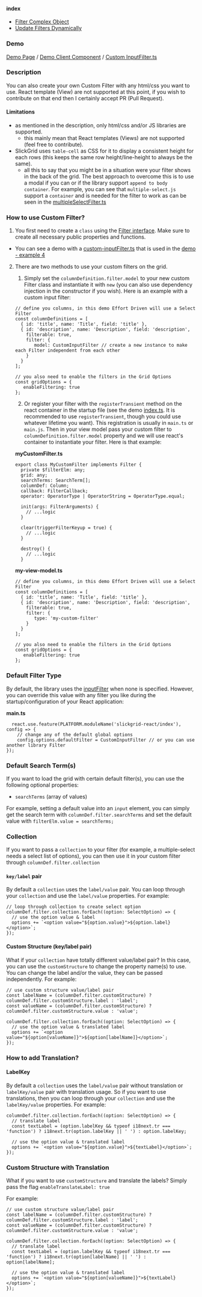 #### index
- [Filter Complex Object](input-filter.md#filter-complex-object)
- [Update Filters Dynamically](input-filter.md#update-filters-dynamically)

### Demo
[Demo Page](https://ghiscoding.github.io/slickgrid-react/#/slickgrid/Example4) / [Demo Client Component](https://github.com/ghiscoding/slickgrid-universal/blob/master/demos/react/src/examples/slickgrid/Example4.tsx) / [Custom InputFilter.ts](https://github.com/ghiscoding/slickgrid-universal/blob/master/demos/react/src/examples/slickgrid/custom-inputFilter.ts)

### Description
You can also create your own Custom Filter with any html/css you want to use. React template (View) are not supported at this point, if you wish to contribute on that end then I certainly accept PR (Pull Request).

#### Limitations
- as mentioned in the description, only html/css and/or JS libraries are supported.
  - this mainly mean that React templates (Views) are not supported (feel free to contribute).
- SlickGrid uses `table-cell` as CSS for it to display a consistent height for each rows (this keeps the same row height/line-height to always be the same).
  - all this to say that you might be in a situation were your filter shows in the back of the grid. The best approach to overcome this is to use a modal if you can or if the library support `append to body container`. For example, you can see that `multiple-select.js` support a `container` and is needed for the filter to work as can be seen in the [multipleSelectFilter.ts](https://github.com/ghiscoding/slickgrid-universal/blob/master/packages/common/src/filters/multipleSelectFilter.ts#L26)

### How to use Custom Filter?
1. You first need to create a `class` using the [Filter interface](https://github.com/ghiscoding/slickgrid-universal/blob/master/packages/common/src/models/filter.interface.ts). Make sure to create all necessary public properties and functions.
 - You can see a demo with a [custom-inputFilter.ts](https://github.com/ghiscoding/slickgrid-universal/blob/master/demos/react/src/examples/slickgrid/custom-inputFilter.ts) that is used in the [demo - example 4](https://ghiscoding.github.io/slickgrid-react/#/slickgrid/Example4)
2. There are two methods to use your custom filters on the grid.
   1.  Simply set the `columnDefinition.filter.model` to your new custom Filter class and instantiate it with `new` (you can also use dependency injection in the constructor if you wish). Here is an example with a custom input filter:
   ```tsx
   // define you columns, in this demo Effort Driven will use a Select Filter
   const columnDefinitions = [
     { id: 'title', name: 'Title', field: 'title' },
     { id: 'description', name: 'Description', field: 'description',
       filterable: true,
       filter: {
          model: CustomInputFilter // create a new instance to make each Filter independent from each other
       }
     }
   ];

   // you also need to enable the filters in the Grid Options
   const gridOptions = {
      enableFiltering: true
   };
   ```
   2. Or register your filter with the `registerTransient` method on the react container in the startup file (see the demo [index.ts](https://github.com/ghiscoding/slickgrid-universal/blob/master/packages/common/src/index.ts). It is recommended to use `registerTransient`, though you could use whatever lifetime you want). This registration is usually in `main.ts` or `main.js`. Then in your view model pass your custom filter to `columnDefinition.filter.model` property and we will use react's container to instantiate your filter. Here is that example:

   **myCustomFilter.ts**
   ```tsx
   export class MyCustomFilter implements Filter {
     private $filterElm: any;
     grid: any;
     searchTerms: SearchTerm[];
     columnDef: Column;
     callback: FilterCallback;
     operator: OperatorType | OperatorString = OperatorType.equal;

     init(args: FilterArguments) {
       // ...logic
     }

     clear(triggerFilterKeyup = true) {
       // ...logic
     }

     destroy() {
       // ...logic
     }
   ```

   **my-view-model.ts**
   ```tsx
   // define you columns, in this demo Effort Driven will use a Select Filter
   const columnDefinitions = [
     { id: 'title', name: 'Title', field: 'title' },
     { id: 'description', name: 'Description', field: 'description',
       filterable: true,
       filter: {
          type: 'my-custom-filter'
       }
     }
   ];

   // you also need to enable the filters in the Grid Options
   const gridOptions = {
      enableFiltering: true
   };
   ```

### Default Filter Type
By default, the library uses the [inputFilter](https://github.com/ghiscoding/slickgrid-universal/blob/master/packages/common/src/filters/inputFilter.ts) when none is specified. However, you can override this value with any filter you like during the startup/configuration of your React application:

**main.ts**
```tsx
  react.use.feature(PLATFORM.moduleName('slickgrid-react/index'), config => {
    // change any of the default global options
    config.options.defaultFilter = CustomInputFilter // or you can use another library Filter
});
```

### Default Search Term(s)
If you want to load the grid with certain default filter(s), you can use the following optional properties:
- `searchTerms` (array of values)

For example, setting a default value into an `input` element, you can simply get the search term with `columnDef.filter.searchTerms` and set the default value with `filterElm.value = searchTerms;`

### Collection
If you want to pass a `collection` to your filter (for example, a multiple-select needs a select list of options), you can then use it in your custom filter through `columnDef.filter.collection`

#### `key/label` pair
By default a `collection` uses the `label/value` pair. You can loop through your `collection` and use the `label/value` properties. For example:
```tsx
// loop through collection to create select option
columnDef.filter.collection.forEach((option: SelectOption) => {
  // use the option value & label
  options += `<option value="${option.value}">${option.label}</option>`;
});
```

#### Custom Structure (key/label pair)
What if your `collection` have totally different value/label pair? In this case, you can use the `customStructure` to change the property name(s) to use. You can change the label and/or the value, they can be passed independently.
For example:
```tsx
// use custom structure value/label pair
const labelName = (columnDef.filter.customStructure) ? columnDef.filter.customStructure.label : 'label';
const valueName = (columnDef.filter.customStructure) ? columnDef.filter.customStructure.value : 'value';

columnDef.filter.collection.forEach((option: SelectOption) => {
  // use the option value & translated label
  options += `<option value="${option[valueName]}">${option[labelName]}</option>`;
});
```

### How to add Translation?

#### LabelKey
By default a `collection` uses the `label/value` pair without translation or `labelKey/value` pair with translation usage. So if you want to use translations, then you can loop through your `collection` and use the `labelKey/value` properties. For example:
```tsx
columnDef.filter.collection.forEach((option: SelectOption) => {
  // translate label
  const textLabel = (option.labelKey && typeof i18next.tr === 'function') ? i18next.tr(option.labelKey || ' ') : option.labelKey;

  // use the option value & translated label
  options += `<option value="${option.value}">${textLabel}</option>`;
});
```

### Custom Structure with Translation
What if you want to use `customStructure` and translate the labels? Simply pass the flag `enableTranslateLabel: true`

For example:
```tsx
// use custom structure value/label pair
const labelName = (columnDef.filter.customStructure) ? columnDef.filter.customStructure.label : 'label';
const valueName = (columnDef.filter.customStructure) ? columnDef.filter.customStructure.value : 'value';

columnDef.filter.collection.forEach((option: SelectOption) => {
  // translate label
  const textLabel = (option.labelKey && typeof i18next.tr === 'function') ? i18next.tr(option[labelName] || ' ') : option[labelName];

  // use the option value & translated label
  options += `<option value="${option[valueName]}">${textLabel}</option>`;
});
```
